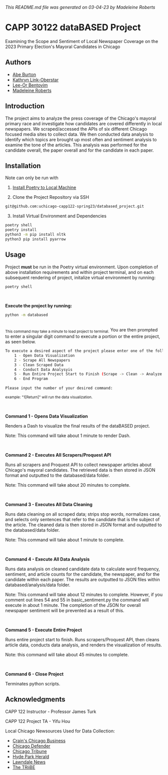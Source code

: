 *This README.md file was generated on 03-04-23 by Madeleine Roberts*
# CAPP 30122 dataBASED Project
Examining the Scope and Sentiment of Local Newspaper Coverage on the 2023 Primary Election's Mayoral Candidates in Chicago

## Authors
- [Abe Burton](https://github.com/abejburton)
- [Kathryn Link-Oberstar](https://github.com/klinkoberstar)
- [Lee-Or Bentovim](https://github.com/bentoviml)
- [Madeleine Roberts](https://github.com/MadeleineKRoberts) 

## Introduction
The project aims to analyze the press coverage of the Chicago's mayoral primary race and investigate how candidates are covered differently in local newspapers. We scraped/accessed the APIs of six different Chicago focused media sites to collect data. We then conducted data analysis to identify which topics are brought up most often and sentiment analysis to examine the tone of the articles. This analysis was performed for the candidate overall, the paper overall and for the candidate in each paper.


## Installation
Note can only be run with 

1. [Install Poetry to Local Machine](https://python-poetry.org/docs/)

2. Clone the Project Repository via SSH

```bash
git@github.com:uchicago-capp122-spring23/databased_project.git
```

3. Install Virtual Environment and Dependencies

```bash
poetry shell
poetry install
python3 -m pip install nltk
python3 pip install pyarrow 
```

## Usage
Project **must** be run in the Poetry virtual environment. 
Upon completion of above installation requirements and within project terminal, 
and on each subsequent rendering of project, initalize virtual environment by running:

```bash
poetry shell
```
<br />


**Execute the project by running:**
```bash
python -m databased
```
<br />
<sub> This command may take a minute to load project to terminal.</sub>
You are then prompted to enter a singular digit command to execute a portion or the entire project, as seen below. 

```bash
To execute a desired aspect of the project please enter one of the following commands:
    1 - Open Data Visualization
    2 - Scrape All Newspapers
    3 - Clean Scraped Data
    4 - Conduct Data Analysyis
    5 - Run Entire Project Start to Finish (Scrape -> Clean -> Analyze -> Visualize)
    6 - End Program
    
Please input the number of your desired command:
```
<sub>example: "1[Return]" will run the data visualization.</sub>

<br />

**Command 1 - Opens Data Visualization**

Renders a Dash to visualize the final results of the dataBASED project.

Note: This command will take about 1 minute to render Dash.

<br />

**Command 2 - Executes All Scrapers/Proquest API**

Runs all scrapers and Proquest API to collect newspaper articles about Chicago's mayoral candidates. The retrieved data is then stored in JSON format and outputted to the databased/data folder.

Note: This command will take about 20 minutes to complete.

<br />

**Command 3 - Executes All Data Cleaning**

Runs data cleaning on all scraped data; strips stop words, normalizes case, and selects only sentences that refer to the candidate that is the subject of the article. The cleaned data is then stored in JSON format and outputted to the databased/data folder.

Note: This command will take about 1 minute to complete.

<br />


**Command 4 - Execute All Data Analysis**

Runs data analysis on cleaned candidate data to calculate word frequency, sentiment, and article counts for the candidate, the newspaper, and for the candidate within each paper. The results are outputted to JSON files within databased/analysis/data folder.

Note: This command will take about 12 minutes to complete. However, if you comment out lines 54 and 55 in basic_sentiment.py the command will execute in about 1 minute. The completion of the JSON for overall newspaper sentiment will be prevented as a result of this.

<br />


**Command 5 - Execute Entire Project**

Runs entire project start to finish. Runs scrapers/Proquest API, then cleans article data, conducts data analysis, and renders the visualization of results.

Note: this command will take about 45 minutes to complete.

<br />

**Command 6 - Close Project**

Terminates python scripts.

## Acknowledgments
CAPP 122 Instructor - Professor James Turk

CAPP 122 Project TA - Yifu Hou

Local Chicago Newsources Used for Data Collection:
- [Crain's Chicago Business](https://www.chicagobusiness.com/)
- [Chicago Defender](https://chicagodefender.com/)
- [Chicago Tribune](https://www.chicagotribune.com/)
- [Hyde Park Herald](https://www.hpherald.com/)
- [Lawndale News](http://www.lawndalenews.com/)
- [The TRiiBE](https://thetriibe.com/)

